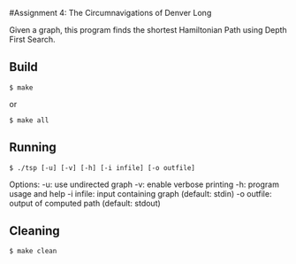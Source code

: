 #Assignment 4: The Circumnavigations of Denver Long

Given a graph, this program finds the shortest Hamiltonian Path using Depth First Search.

## Build
```
$ make
```
or
```
$ make all
```

## Running
```
$ ./tsp [-u] [-v] [-h] [-i infile] [-o outfile]
```
Options:
-u: use undirected graph
-v: enable verbose printing
-h: program usage and help
-i infile: input containing graph (default: stdin)
-o outfile: output of computed path (default: stdout)

## Cleaning
	$ make clean
